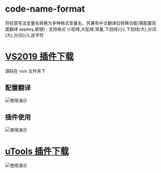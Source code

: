 # code-name-format

将任意写法变量名转换为多种格式变量名，另兼有中文翻译后转换功能(需配置百度翻译 appkey,密钥) ; 支持格式 小驼峰,大驼峰,常量,下划线(小),下划线(大),分词(大),分词(小),连字符

# [VS2019 插件下载](https://marketplace.visualstudio.com/items?itemName=WXC.CodeNameFormat2019)

源码在 vsix 文件夹下

## 配置翻译

![使用演示](https://img2.imgtp.com/2024/05/11/xZXA3ZAa.gif)

## 插件使用

![使用演示](https://img2.imgtp.com/2024/05/11/jimjX5Hr.gif)

# [uTools 插件下载](https://u.tools/plugins/detail/%E5%BF%AB%E6%8D%B7%E5%8F%98%E9%87%8F%E5%90%8D%E8%BD%AC%E6%8D%A2%E5%B7%A5%E5%85%B7/)

![使用演示](https://img2.imgtp.com/2024/04/29/pdgzKmBm.gif)
